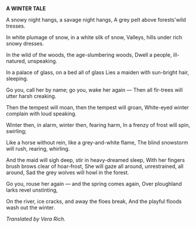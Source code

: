  
**A WINTER TALE**

A snowy night hangs, a savage night hangs, A grey pelt above forests'wild tresses.

In white plumage of snow, in a white silk of snow, Valleys, hills under rich snowy dresses.

In the wild of the woods, the age-slumbering woods, Dwell a people, ill-natured, unspeaking.

In a palace of glass, on a bed all of glass Lies a maiden with sun-bright hair, sleeping.

Go you, call her by name; go you, wake her again — Then all fir-trees will utter harsh creaking.

Then the tempest will moan, then the tempest will groan, White-eyed winter complain with loud speaking.

Winter then, in alarm, winter then, fearing harm, In a frenzy of frost will spin, swirling;

Like a horse without rein, like a grey-and-white flame, The blind snowstorm will rush, rearing, whirling.

And the maid will sigh deep, stir in heavy-dreamed sleep, With her fingers brush brows clear of hoar-frost, She will gaze all around, unrestrained, all around, Sad the grey wolves will howl in the forest.

Go you, rouse her again — and the spring comes again, Over ploughland larks revel unstinting,

On the river, ice cracks, and away the floes break, And the playful floods wash out the winter.

_Translated by Vera Rich._
